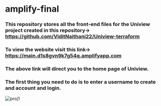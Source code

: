 # amplify-final
### This repository stores all the front-end files for the Uniview project created in this repository-> https://github.com/ViditNaithani22/Uniview-terraform
### To view the website visit this link-> https://main.d1s8gvn9k7g54q.amplifyapp.com
### The above link will direct you to the home page of Uniview.
### The first thing you need to do is to enter a username to create and account and login.
![proj1](https://github.com/ViditNaithani22/Uniview-terraform/assets/102232954/fea858a1-2468-4e52-8a95-5b595215e4d3)
